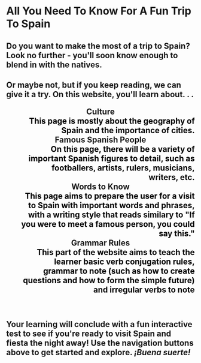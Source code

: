 <html lang="en">

<style>
 dd { 
 color:black;
 text-align: right;
 }
 
 dt {
 font-weight: bold;
 text-align: center;
 font: 1.875em;
 }
 
</style>

   <h1> All You Need To Know For A Fun Trip To Spain </h1>
<h2> Do you want to make the most of a trip to Spain? Look no further - you'll soon know enough to blend in with the natives. <h2>  
<!--This page should direct users to other pages. It should be like, if you want to learn about this, go here, if you want to learn about this, go here. In any case. . . -->

<p> Or maybe not, but if you keep reading, we can give it a try. On this website, you'll learn about. . . </p>

   <dl>
   <dt> Culture</dt>
   <dd>This page is mostly about the geography of Spain and the importance of cities. </dd>
   <dt> Famous Spanish People </dt>
   <dd>On this page, there will be a variety of important Spanish figures to detail, such as footballers, artists, rulers, musicians, writers, etc. </dd>
   <dt> Words to Know </dt>
   <dd>This page aims to prepare the user for a visit to Spain with important words and phrases, with a writing style that reads similary to "If you were to meet a famous person, you could say this." </dd>
   <dt> Grammar Rules </dt>
   <dd> This part of the website aims to teach the learner basic verb conjugation rules, grammar to note (such as how to create questions and how to form the simple future) and irregular verbs to note </dd>
   </dl>
<br>  

<p> Your learning will conclude with a fun interactive test to see if you're ready to visit Spain and fiesta the night away! Use the navigation buttons above to get started and explore. <i> ¡Buena suerte! </i> </p>

<!--ADD STYLE SHEETS LATER THEY HAVE STRETCHY BUTTONS-->


